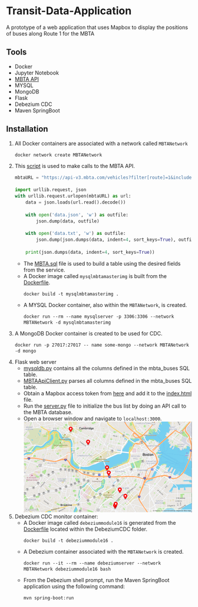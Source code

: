 # Transit-Data-Application
A prototype of a web application that uses Mapbox to display the positions of buses along Route 1 for the MBTA

## Tools
* Docker
* Jupyter Notebook
* [MBTA API](https://www.mbta.com/developers/v3-api)
* MYSQL
* MongoDB
* Flask
* Debezium CDC
* Maven SpringBoot

## Installation
1. All Docker containers are associated with a network called ```MBTANetwork```
    ```
    docker network create MBTANetwork
    ```
2. This [script](https://github.com/jlstewart12/Transit-Data-Application/blob/main/src/MBTAapiRequest.ipynb) is used to make calls to the MBTA API.
    ```python
    mbtaURL = "https://api-v3.mbta.com/vehicles?filter[route]=1&include=trip"

    import urllib.request, json
    with urllib.request.urlopen(mbtaURL) as url:
        data = json.loads(url.read().decode())
    
        with open('data.json', 'w') as outfile:
            json.dump(data, outfile)
    
        with open('data.txt', 'w') as outfile:
            json.dump(json.dumps(data, indent=4, sort_keys=True), outfile)
        
        print(json.dumps(data, indent=4, sort_keys=True))
    ```
    * The [MBTA.sql](https://github.com/jlstewart12/Transit-Data-Application/blob/main/mysqlDocker/MBTA.sql) file is used to build a table using the desired fields from the service.
    * A Docker image called ```mysqlmbtamasterimg``` is built from the [Dockerfile](https://github.com/jlstewart12/Transit-Data-Application/blob/main/mysqlDocker/Dockerfile).
        ```
        docker build -t mysqlmbtamasterimg .
        ```
    * A MYSQL Docker container, also within the ```MBTANetwork```, is created.
        ```
        docker run --rm --name mysqlserver -p 3306:3306 --network MBTANetwork -d mysqlmbtamasterimg
        ```
3. A MongoDB Docker container is created to be used for CDC.
    ```
    docker run -p 27017:27017 -- name some-mongo --network MBTANetwork -d mongo
    ```
4. Flask web server
    * [mysqldb.py](https://github.com/jlstewart12/Transit-Data-Application/blob/main/ProjectFlask/mysqldb.py) contains all the columns defined in the mbta_buses SQL table.
    * [MBTAApiClient.py](https://github.com/jlstewart12/Transit-Data-Application/blob/main/ProjectFlask/MBTAApiClient.py) parses all columns defined in the mbta_buses SQL table.
    * Obtain  a Mapbox access token from [here](https://account.mapbox.com/) and add it to the [index.html](https://github.com/jlstewart12/Transit-Data-Application/blob/main/ProjectFlask/templates/index.html) file.
    * Run the [server.py](https://github.com/jlstewart12/Transit-Data-Application/blob/main/ProjectFlask/server.py) file to initialize the bus list by doing an API call to the MBTA database.
    * Open a browser window and navigate to ```localhost:3000```.
    ![](https://github.com/jlstewart12/Transit-Data-Application/blob/main/src/images/busMap.png)
5. Debezium CDC monitor container:
    * A Docker image called ```debeziummodule16``` is generated from the [Dockerfile](https://github.com/jlstewart12/Transit-Data-Application/blob/main/DebeziumCDC/Dockerfile) located within the DebeziumCDC folder.
        ```
        docker build -t debeziummodule16 .
        ```
    * A Debezium container associated with the ```MBTANetwork``` is created.
        ```
        docker run --it --rm --name debeziumserver --network MBTANetwork debeziummodule16 bash
        ```
    * From the Debezium shell prompt, run the Maven SpringBoot application using the following command:
        ```
        mvn spring-boot:run
        ```